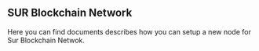 ## SUR Blockchain Network ##

Here you can find documents describes how you can setup a new node for Sur Blockchain Netwok.
